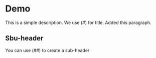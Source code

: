 # Demo

This is a simple description. We use (#) for title. 
Added this paragraph.

## Sbu-header

You can use (##) to create a sub-header
